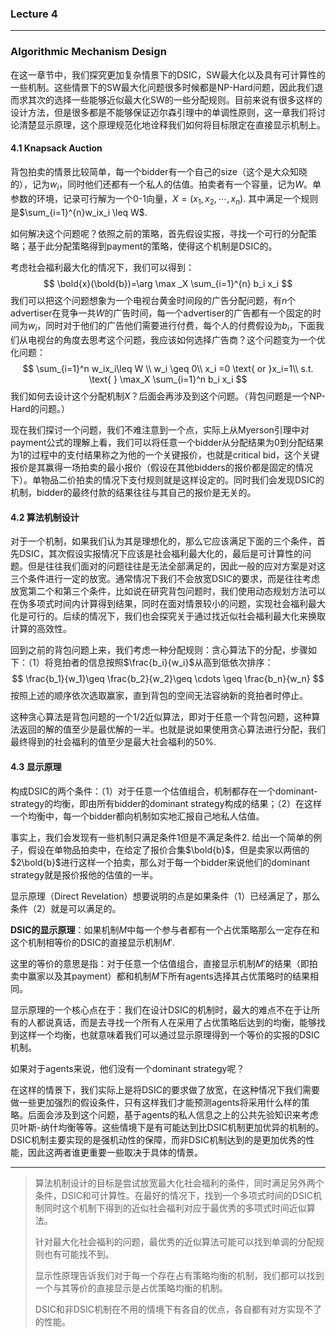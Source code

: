 ### Lecture 4

------

### Algorithmic Mechanism Design

在这一章节中，我们探究更加复杂情景下的DSIC，SW最大化以及具有可计算性的一些机制。这些情景下的SW最大化问题很多时候都是NP-Hard问题，因此我们退而求其次的选择一些能够近似最大化SW的一些分配规则。目前来说有很多这样的设计方法，但是很多都是不能够保证迈尔森引理中的单调性原则，这一章我们将讨论清楚显示原理，这个原理规范化地诠释我们如何将目标限定在直接显示机制上。

#### 4.1 Knapsack Auction

背包拍卖的情景比较简单，每一个bidder有一个自己的size（这个是大众知晓的），记为$w_i$，同时他们还都有一个私人的估值。拍卖者有一个容量，记为$W$。单参数的环境，记录可行解为一个0-1向量，$X=(x_1,x_2,\cdots,x_n)$. 其中满足一个规则是$\sum_{i=1}^{n}w_ix_i \leq W$.

如何解决这个问题呢？依照之前的策略，首先假设实报，寻找一个可行的分配策略；基于此分配策略得到payment的策略，使得这个机制是DSIC的。

考虑社会福利最大化的情况下，我们可以得到：
$$
\bold{x}(\bold{b})=\arg \max _X \sum_{i=1}^{n} b_i x_i
$$
我们可以把这个问题想象为一个电视台黄金时间段的广告分配问题，有$n$个advertiser在竞争一共$W$的广告时间，每一个advertiser的广告都有一个固定的时间为$w_i$，同时对于他们的广告他们需要进行付费，每个人的付费假设为$b_i$，下面我们从电视台的角度去思考这个问题，我应该如何选择广告商？这个问题变为一个优化问题：
$$
\sum_{i=1}^n w_ix_i\leq W \\
w_i \geq 0\\
x_i =0 \text{ or }x_i=1\\
s.t. \text{ } \max_X \sum_{i=1}^n b_i x_i
$$
我们如何去设计这个分配机制$X$？后面会再涉及到这个问题。（背包问题是一个NP-Hard的问题。）

现在我们探讨一个问题，我们不难注意到一个点，实际上从Myerson引理中对payment公式的理解上看，我们可以将任意一个bidder从分配结果为0到分配结果为1的过程中的支付结果称之为他的一个关键报价，也就是critical bid，这个关键报价是其赢得一场拍卖的最小报价（假设在其他bidders的报价都是固定的情况下）。单物品二价拍卖的情况下支付规则就是这样设定的。同时我们会发现DSIC的机制，bidder的最终付款的结果往往与其自己的报价是无关的。

#### 4.2 算法机制设计

对于一个机制，如果我们认为其是理想化的，那么它应该满足下面的三个条件，首先DSIC，其次假设实报情况下应该是社会福利最大化的，最后是可计算性的问题。但是往往我们面对的问题往往是无法全部满足的，因此一般的应对方案是对这三个条件进行一定的放宽。通常情况下我们不会放宽DSIC的要求，而是往往考虑放宽第二个和第三个条件，比如说在研究背包问题时，我们使用动态规划方法可以在伪多项式时间内计算得到结果，同时在面对情景较小的问题，实现社会福利最大化是可行的。后续的情况下，我们也会探究关于通过找近似社会福利最大化来换取计算的高效性。

回到之前的背包问题上来，我们考虑一种分配规则：贪心算法下的分配，步骤如下：（1）将竞拍者的信息按照$\frac{b_i}{w_i}$从高到低依次排序：
$$
\frac{b_1}{w_1}\geq \frac{b_2}{w_2}\geq \cdots \geq \frac{b_n}{w_n}
$$
按照上述的顺序依次选取赢家，直到背包的空间无法容纳新的竞拍者时停止。

这种贪心算法是背包问题的一个1/2近似算法，即对于任意一个背包问题，这种算法返回的解的值至少是最优解的一半。也就是说如果使用贪心算法进行分配，我们最终得到的社会福利的值至少是最大社会福利的50%.

#### 4.3 显示原理

构成DSIC的两个条件：（1）对于任意一个估值组合，机制都存在一个dominant-strategy的均衡，即由所有bidder的dominant strategy构成的结果；（2）在这样一个均衡中，每一个bidder都向机制如实地汇报自己地私人估值。

事实上，我们会发现有一些机制只满足条件1但是不满足条件2. 给出一个简单的例子，假设在单物品拍卖中，在给定了报价合集$\bold{b}$，但是卖家以两倍的$2\bold{b}$进行这样一个拍卖，那么对于每一个bidder来说他们的dominant strategy就是报价报他的估值的一半。

显示原理（Direct Revelation）想要说明的点是如果条件（1）已经满足了，那么条件（2）就是可以满足的。

**DSIC的显示原理**：如果机制$M$中每一个参与者都有一个占优策略那么一定存在和这个机制相等价的DSIC的直接显示机制$M'$.

这里的等价的意思是指：对于任意一个估值组合，直接显示机制$M'$的结果（即拍卖中赢家以及其payment）都和机制$M$下所有agents选择其占优策略时的结果相同。

显示原理的一个核心点在于：我们在设计DSIC的机制时，最大的难点不在于让所有的人都说真话，而是去寻找一个所有人在采用了占优策略后达到的均衡，能够找到这样一个均衡，也就意味着我们可以通过显示原理得到一个等价的实报的DSIC机制。

如果对于agents来说，他们没有一个dominant strategy呢？

在这样的情景下，我们实际上是将DSIC的要求做了放宽，在这种情况下我们需要做一些更加强烈的假设条件，只有这样我们才能预测agents将采用什么样的策略。后面会涉及到这个问题，基于agents的私人信息之上的公共先验知识来考虑贝叶斯-纳什均衡等等。这些情境下是有可能达到比DSIC机制更加优异的机制的。DSIC机制主要实现的是强机动性的保障，而非DSIC机制达到的是更加优秀的性能，因此这两者谁更重要一些取决于具体的情景。

-----

>算法机制设计的目标是尝试放宽最大化社会福利的条件，同时满足另外两个条件，DSIC和可计算性。在最好的情况下，找到一个多项式时间的DSIC机制同时这个机制下得到的近似社会福利对应于最优秀的多项式时间近似算法。
>
>针对最大化社会福利的问题，最优秀的近似算法可能可以找到单调的分配规则也有可能找不到。
>
>显示性原理告诉我们对于每一个存在占有策略均衡的机制，我们都可以找到一个与其等价的直接显示是占优策略均衡的机制。
>
>DSIC和非DSIC机制在不用的情境下有各自的优点，各自都有对方实现不了的性能。
>
>




